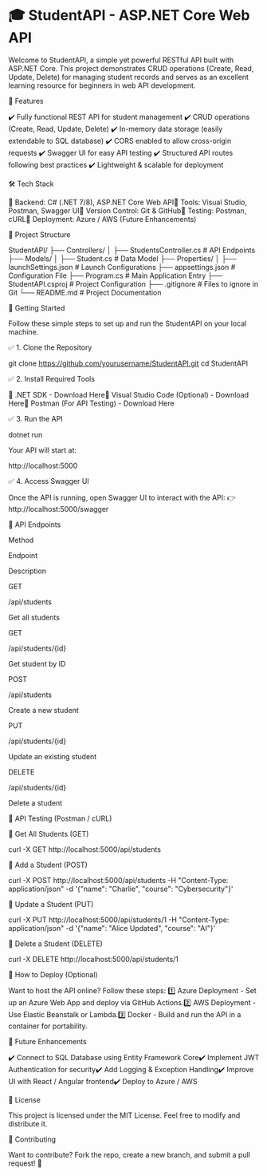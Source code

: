 # 🎓 StudentAPI - ASP.NET Core Web API

  

Welcome to StudentAPI, a simple yet powerful RESTful API built with ASP.NET Core. This project demonstrates CRUD operations (Create, Read, Update, Delete) for managing student records and serves as an excellent learning resource for beginners in web API development.

🚀 Features

✔️ Fully functional REST API for student management 
✔️ CRUD operations (Create, Read, Update, Delete)
✔️ In-memory data storage (easily extendable to SQL database)
✔️ CORS enabled to allow cross-origin requests
✔️ Swagger UI for easy API testing
✔️ Structured API routes following best practices
✔️ Lightweight & scalable for deployment

🛠 Tech Stack

🔹 Backend: C# (.NET 7/8), ASP.NET Core Web API🔹 Tools: Visual Studio, Postman, Swagger UI🔹 Version Control: Git & GitHub🔹 Testing: Postman, cURL🔹 Deployment: Azure / AWS (Future Enhancements)

📂 Project Structure

StudentAPI/
├── Controllers/
│   ├── StudentsController.cs  # API Endpoints
├── Models/
│   ├── Student.cs  # Data Model
├── Properties/
│   ├── launchSettings.json  # Launch Configurations
├── appsettings.json  # Configuration File
├── Program.cs  # Main Application Entry
├── StudentAPI.csproj  # Project Configuration
├── .gitignore  # Files to ignore in Git
└── README.md  # Project Documentation

🎯 Getting Started

Follow these simple steps to set up and run the StudentAPI on your local machine.

✅ 1. Clone the Repository

git clone https://github.com/yourusername/StudentAPI.git
cd StudentAPI

✅ 2. Install Required Tools

🔹 .NET SDK - Download Here🔹 Visual Studio Code (Optional) - Download Here🔹 Postman (For API Testing) - Download Here

✅ 3. Run the API

dotnet run

Your API will start at:

http://localhost:5000

✅ 4. Access Swagger UI

Once the API is running, open Swagger UI to interact with the API:
👉 http://localhost:5000/swagger

📌 API Endpoints

Method

Endpoint

Description

GET

/api/students

Get all students

GET

/api/students/{id}

Get student by ID

POST

/api/students

Create a new student

PUT

/api/students/{id}

Update an existing student

DELETE

/api/students/{id}

Delete a student

🧪 API Testing (Postman / cURL)

🔹 Get All Students (GET)

curl -X GET http://localhost:5000/api/students

🔹 Add a Student (POST)

curl -X POST http://localhost:5000/api/students -H "Content-Type: application/json" -d '{"name": "Charlie", "course": "Cybersecurity"}'

🔹 Update a Student (PUT)

curl -X PUT http://localhost:5000/api/students/1 -H "Content-Type: application/json" -d '{"name": "Alice Updated", "course": "AI"}'

🔹 Delete a Student (DELETE)

curl -X DELETE http://localhost:5000/api/students/1

📜 How to Deploy (Optional)

Want to host the API online? Follow these steps:
1️⃣ Azure Deployment - Set up an Azure Web App and deploy via GitHub Actions.2️⃣ AWS Deployment - Use Elastic Beanstalk or Lambda.3️⃣ Docker - Build and run the API in a container for portability.

📌 Future Enhancements

✔️ Connect to SQL Database using Entity Framework Core✔️ Implement JWT Authentication for security✔️ Add Logging & Exception Handling✔️ Improve UI with React / Angular frontend✔️ Deploy to Azure / AWS

📜 License

This project is licensed under the MIT License. Feel free to modify and distribute it.

🤝 Contributing

Want to contribute? Fork the repo, create a new branch, and submit a pull request! 🚀

